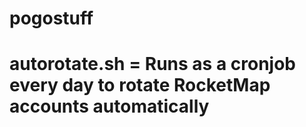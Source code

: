 # pogostuff

# autorotate.sh = Runs as a cronjob every day to rotate RocketMap accounts automatically
